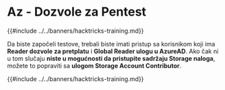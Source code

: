 # Az - Dozvole za Pentest

{{#include ../../banners/hacktricks-training.md}}

Da biste započeli testove, trebali biste imati pristup sa korisnikom koji ima **Reader dozvole za pretplatu** i **Global Reader ulogu u AzureAD**. Ako čak ni u tom slučaju **niste u mogućnosti da pristupite sadržaju Storage naloga**, možete to popraviti sa **ulogom Storage Account Contributor**.

{{#include ../../banners/hacktricks-training.md}}
